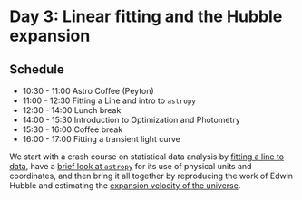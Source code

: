 # Day 3: Linear fitting and the Hubble expansion

## Schedule

* 10:30 - 11:00 Astro Coffee (Peyton)
* 11:00 - 12:30 Fitting a Line and intro to `astropy`
* 12:30 - 14:00 Lunch break
* 14:00 - 15:30 Introduction to Optimization and Photometry
* 15:30 - 16:00 Coffee break
* 16:00 - 17:00 Fitting a transient light curve

We start with a crash course on statistical data analysis by [fitting a line to data](Fitting-a-line.ipynb), have a [brief look at `astropy`](Astropy-Demo.ipynb) for its use of physical units and coordinates, and then bring it all together by reproducing the work of Edwin Hubble and estimating the [expansion velocity of the universe](Hubble.ipynb).
